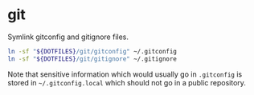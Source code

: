 git
===

Symlink gitconfig and gitignore files.

```bash
ln -sf "${DOTFILES}/git/gitconfig" ~/.gitconfig
ln -sf "${DOTFILES}/git/gitignore" ~/.gitignore
```

Note that sensitive information which would usually go in `.gitconfig` is stored in `~/.gitconfig.local` which should not go in a public repository.
